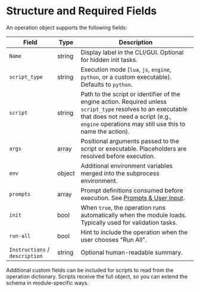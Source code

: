 # Structure and Required Fields

An operation object supports the following fields:

| Field | Type | Description |
| --- | --- | --- |
| `Name` | string | Display label in the CLI/GUI. Optional for hidden init tasks. |
| `script_type` | string | Execution mode (`lua`, `js`, `engine`, `python`, or a custom executable). Defaults to `python`. |
| `script` | string | Path to the script or identifier of the engine action. Required unless `script_type` resolves to an executable that does not need a script (e.g., `engine` operations may still use this to name the action). |
| `args` | array | Positional arguments passed to the script or executable. Placeholders are resolved before execution. |
| `env` | object | Additional environment variables merged into the subprocess environment. |
| `prompts` | array | Prompt definitions consumed before execution. See [Prompts & User Input](../core_concepts/advanced_input.md). |
| `init` | bool | When `true`, the operation runs automatically when the module loads. Typically used for validation tasks. |
| `run-all` | bool | Hint to include the operation when the user chooses "Run All". |
| `Instructions` / `description` | string | Optional human-readable summary. |

Additional custom fields can be included for scripts to read from the operation dictionary. Scripts receive the full object, so you can extend the schema in module-specific ways.
